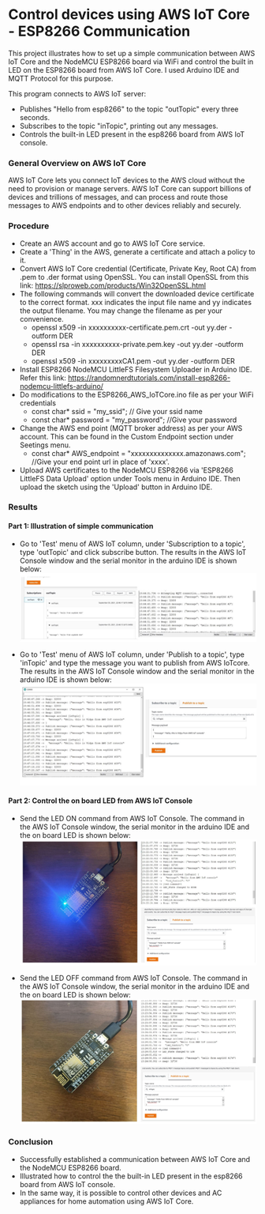 # Control devices using AWS IoT Core - ESP8266 Communication

This project illustrates how to set up a simple communication between AWS IoT Core and the NodeMCU ESP8266 board via WiFi and control the built in LED on the ESP8266 board from AWS IoT Core. I used Arduino IDE and MQTT Protocol for this purpose.

This program connects to AWS IoT server:
* Publishes "Hello from esp8266" to the topic "outTopic" every three seconds.
* Subscribes to the topic "inTopic", printing out any messages. 
* Controls the built-in LED present in the esp8266 board from AWS IoT console.

### General Overview on AWS IoT Core ###
AWS IoT Core lets you connect IoT devices to the AWS cloud without the need to provision or manage servers. AWS IoT Core can support billions of devices and trillions of messages, and can process and route those messages to AWS endpoints and to other devices reliably and securely.

### Procedure ###
* Create an AWS account and go to AWS IoT Core service.
* Create a 'Thing' in the AWS, generate a certificate and attach a policy to it.
* Convert AWS IoT Core credential (Certificate, Private Key, Root CA) from .pem to .der format using OpenSSL. You can install OpenSSL from this link: https://slproweb.com/products/Win32OpenSSL.html 
* The following commands will convert the downloaded device certificate to the correct format. xxx indicates the input file name and yy indicates the output filename. You may change the filename as per your convenience.
	* openssl x509 -in xxxxxxxxxx-certificate.pem.crt -out yy.der -outform DER 
	* openssl rsa -in xxxxxxxxxx-private.pem.key -out yy.der -outform DER
	* openssl x509 -in xxxxxxxxxCA1.pem -out yy.der -outform DER
* Install ESP8266 NodeMCU LittleFS Filesystem Uploader in Arduino IDE. Refer this link: https://randomnerdtutorials.com/install-esp8266-nodemcu-littlefs-arduino/ 
* Do modifications to the ESP8266_AWS_IoTCore.ino file as per your WiFi credentials
	* const char* ssid = "my_ssid"; // Give your ssid name
	* const char* password = "my_password"; //Give your password
* Change the AWS end point (MQTT broker address) as per your AWS account. This can be found in the Custom Endpoint section under Seetings menu.
	* const char* AWS_endpoint = "xxxxxxxxxxxxxx.amazonaws.com"; //Give your end point url in place of 'xxxx'. 
* Upload AWS certificates to the NodeMCU ESP8266 via 'ESP8266 LittleFS Data Upload' option under Tools menu in Arduino IDE. Then upload the sketch using the 'Upload' button in Arduino IDE.

### Results ###

#### Part 1: Illustration of simple communication ####

* Go to 'Test' menu of AWS IoT column, under 'Subscription to a topic', type 'outTopic' and click subscribe button. The results in the AWS IoT Console window and the serial monitor in the arduino IDE is shown below:
![AWS serial Output1](https://github.com/VidyaV1993/AWS_IoTCore-ESP8266_Communication/blob/main/ESP8266_AWS_IoTCore/screenshots/aws_serial1.JPG?raw=true)
	
* Go to 'Test' menu of AWS IoT column, under 'Publish to a topic', type 'inTopic' and type the message you want to publish from AWS IoTcore. The results in the AWS IoT Console window and the serial monitor in the arduino IDE is shown below:
![AWS serial Output2](https://github.com/VidyaV1993/AWS_IoTCore-ESP8266_Communication/blob/main/ESP8266_AWS_IoTCore/screenshots/aws_serial2.JPG?raw=true)

#### Part 2: Control the on board LED from AWS IoT Console ####

* Send the LED ON command from AWS IoT Console. The command in the AWS IoT Console window, the serial monitor in the arduino IDE and the on board LED is shown below:
![LED ON](https://github.com/VidyaV1993/AWS_IoTCore-ESP8266_Communication/blob/main/ESP8266_AWS_IoTCore/screenshots/LED_ON1.JPG?raw=true)
	
* Send the LED OFF command from AWS IoT Console. The command in the AWS IoT Console window, the serial monitor in the arduino IDE and the on board LED is shown below:
![LED ON](https://github.com/VidyaV1993/AWS_IoTCore-ESP8266_Communication/blob/main/ESP8266_AWS_IoTCore/screenshots/LED_OFF1.JPG?raw=true)

### Conclusion ###
* Successfully established a communication between AWS IoT Core and the NodeMCU ESP8266 board.
* Illustrated how to control the the built-in LED present in the esp8266 board from AWS IoT console.
* In the same way, it is possible to control other devices and AC appliances for home automation using AWS IoT Core.